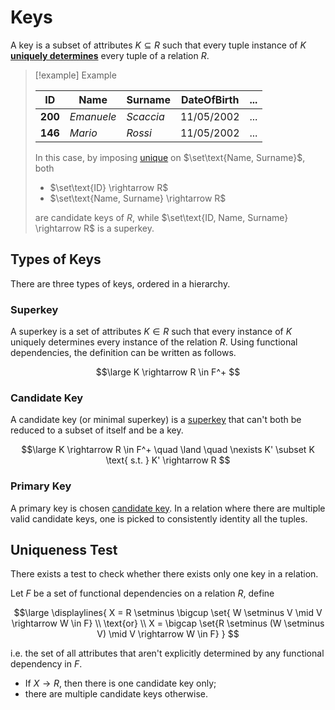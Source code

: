 # Keys

A key is a subset of attributes $K \subseteq R$ such that every tuple instance of $K$ [**uniquely determines**](/Data%20Management%20and%20Analysis/Unit%201/Relational/Functional%20Dependencies.md) every tuple of a relation $R$.

> [!example] Example
>
> | ID      | Name       | Surname   | DateOfBirth | ... |
> | ------- | ---------- | --------- | ----------- | --- |
> | **200** | *Emanuele* | *Scaccia* | 11/05/2002  | ... |
> | **146** | *Mario*    | *Rossi*   | 11/05/2002  | ... |
>
> In this case, by imposing [unique](/Data%20Management%20and%20Analysis/Unit%201/Database/Constraints.md#Uniqueness%20constraints) on $\set\text{Name, Surname}$, both
> - $\set\text{ID} \rightarrow R$
> - $\set\text{Name, Surname} \rightarrow R$
> 
> are candidate keys of $R$, while $\set\text{ID, Name, Surname} \rightarrow R$ is a superkey.

## Types of Keys

There are three types of keys, ordered in a hierarchy.

### Superkey

A superkey is a set of attributes $K \in R$ such that every instance of $K$ uniquely determines every instance of the relation $R$.  Using functional dependencies, the definition can be written as follows.

$$\large
	K \rightarrow R \in F^+
$$

### Candidate Key

A candidate key (or minimal superkey) is a [superkey](#Superkey) that can't both be reduced to a subset of itself and be a key.

$$\large
	K \rightarrow R \in F^+
	\quad \land \quad
	\nexists K' \subset K
	\text{ s.t. }
	K' \rightarrow R
$$

### Primary Key

A primary key is chosen [candidate key](#Candidate%20Key). In a relation where there are multiple valid candidate keys, one is picked to consistently identity all the tuples.

## Uniqueness Test

There exists a test to check whether there exists only one key in a relation.

Let $F$ be a set of functional dependencies on a relation $R$, define

$$\large
\displaylines{
	X = R \setminus \bigcup
	\set{ W \setminus V \mid V \rightarrow W \in F} \\
	\text{or} \\
	X = \bigcap \set{R \setminus (W \setminus V)
	\mid V \rightarrow W \in F}
}
$$

i.e. the set of all attributes that aren't explicitly determined by any functional dependency in $F$.

- If $X \rightarrow R$, then there is one candidate key only;
- there are multiple candidate keys otherwise.
